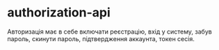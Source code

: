 # authorization-api
Aвторизація має в себе включати реєстрацію, вхід у систему, забув пароль, скинути пароль, підтвердження аккаунта, токен сесія.